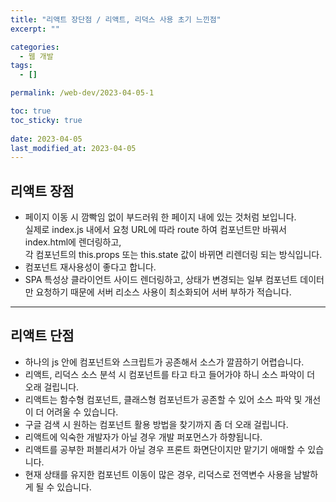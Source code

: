 ```yaml
---
title: "리액트 장단점 / 리액트, 리덕스 사용 초기 느낀점"
excerpt: ""

categories:
  - 웹 개발
tags:
  - []

permalink: /web-dev/2023-04-05-1

toc: true
toc_sticky: true
 
date: 2023-04-05
last_modified_at: 2023-04-05
---
```


## 리액트 장점

* 페이지 이동 시 깜빡임 없이 부드러워 한 페이지 내에 있는 것처럼 보입니다.  
실제로 index.js 내에서 요청 URL에 따라 route 하여 컴포넌트만 바꿔서 index.html에 렌더링하고,  
각 컴포넌트의 this.props 또는 this.state 값이 바뀌면 리렌더링 되는 방식입니다.
* 컴포넌트 재사용성이 좋다고 합니다.
* SPA 특성상 클라이언트 사이드 렌더링하고, 상태가 변경되는 일부 컴포넌트 데이터만 요청하기 때문에 서버 리소스 사용이 최소화되어 서버 부하가 적습니다.

---

## 리액트 단점

* 하나의 js 안에 컴포넌트와 스크립트가 공존해서 소스가 깔끔하기 어렵습니다.
* 리액트, 리덕스 소스 분석 시 컴포넌트를 타고 타고 들어가야 하니 소스 파악이 더 오래 걸립니다.
* 리액트는 함수형 컴포넌트, 클래스형 컴포넌트가 공존할 수 있어 소스 파악 및 개선이 더 어려울 수 있습니다.
* 구글 검색 시 원하는 컴포넌트 활용 방법을 찾기까지 좀 더 오래 걸립니다.
* 리액트에 익숙한 개발자가 아닐 경우 개발 퍼포먼스가 하향됩니다.
* 리액트를 공부한 퍼블리셔가 아닐 경우 프론트 화면단이지만 맡기기 애매할 수 있습니다.
* 현재 상태를 유지한 컴포넌트 이동이 많은 경우, 리덕스로 전역변수 사용을 남발하게 될 수 있습니다.
